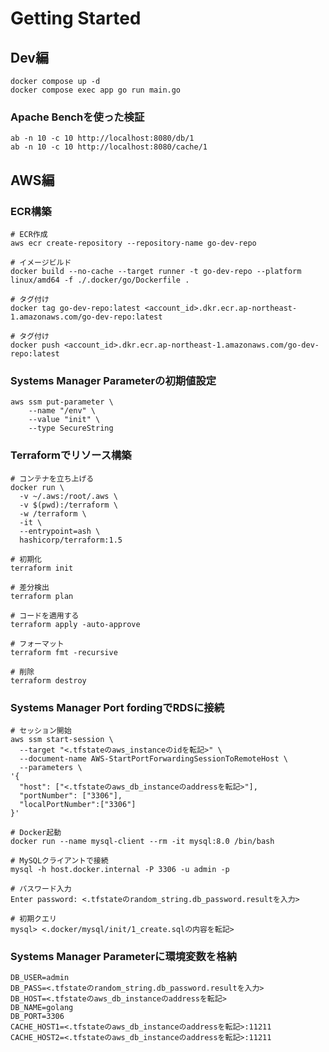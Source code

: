 # Getting Started

## Dev編
```shell
docker compose up -d
docker compose exec app go run main.go
```
### Apache Benchを使った検証

```shell
ab -n 10 -c 10 http://localhost:8080/db/1
ab -n 10 -c 10 http://localhost:8080/cache/1
```

## AWS編

### ECR構築
```shell:
# ECR作成
aws ecr create-repository --repository-name go-dev-repo

# イメージビルド
docker build --no-cache --target runner -t go-dev-repo --platform linux/amd64 -f ./.docker/go/Dockerfile .

# タグ付け
docker tag go-dev-repo:latest <account_id>.dkr.ecr.ap-northeast-1.amazonaws.com/go-dev-repo:latest

# タグ付け
docker push <account_id>.dkr.ecr.ap-northeast-1.amazonaws.com/go-dev-repo:latest
```

### Systems Manager Parameterの初期値設定

```shell
aws ssm put-parameter \
    --name "/env" \
    --value "init" \
    --type SecureString
```

### Terraformでリソース構築

```shell
# コンテナを立ち上げる
docker run \
  -v ~/.aws:/root/.aws \
  -v $(pwd):/terraform \
  -w /terraform \
  -it \
  --entrypoint=ash \
  hashicorp/terraform:1.5

# 初期化
terraform init

# 差分検出
terraform plan

# コードを適用する
terraform apply -auto-approve

# フォーマット
terraform fmt -recursive

# 削除
terraform destroy
```

### Systems Manager Port fordingでRDSに接続

```shell
# セッション開始
aws ssm start-session \
  --target "<.tfstateのaws_instanceのidを転記>" \
  --document-name AWS-StartPortForwardingSessionToRemoteHost \
  --parameters \
'{
  "host": ["<.tfstateのaws_db_instanceのaddressを転記>"],
  "portNumber": ["3306"],
  "localPortNumber":["3306"]
}'
```

```shell
# Docker起動
docker run --name mysql-client --rm -it mysql:8.0 /bin/bash

# MySQLクライアントで接続
mysql -h host.docker.internal -P 3306 -u admin -p

# パスワード入力
Enter password: <.tfstateのrandom_string.db_password.resultを入力>

# 初期クエリ
mysql> <.docker/mysql/init/1_create.sqlの内容を転記>
```

### Systems Manager Parameterに環境変数を格納

```shell
DB_USER=admin
DB_PASS=<.tfstateのrandom_string.db_password.resultを入力>
DB_HOST=<.tfstateのaws_db_instanceのaddressを転記>
DB_NAME=golang
DB_PORT=3306
CACHE_HOST1=<.tfstateのaws_db_instanceのaddressを転記>:11211
CACHE_HOST2=<.tfstateのaws_db_instanceのaddressを転記>:11211
```